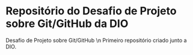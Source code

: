 # Repositório do Desafio de Projeto sobre Git/GitHub da DIO
Desafio de Projeto sobre Git/GitHub
\n Primeiro repositório criado junto a DIO.
